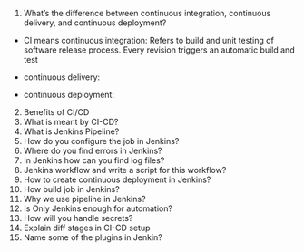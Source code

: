 1. What’s the difference between continuous integration, continuous delivery, and continuous deployment?
- CI means continuous integration: Refers to build and unit testing of software release process. Every revision triggers an automatic build and test 

- continuous delivery: 
- continuous deployment:

2. Benefits of CI/CD
3. What is meant by CI-CD?
4. What is Jenkins Pipeline?
5. How do you configure the job in Jenkins?
6. Where do you find errors in Jenkins?
7. In Jenkins how can you find log files?
8. Jenkins workflow and write a script for this workflow?
9. How to create continuous deployment in Jenkins?
10. How build job in Jenkins?
11. Why we use pipeline in Jenkins? 
12. Is Only Jenkins enough for automation?
13. How will you handle secrets?
14. Explain diff stages in CI-CD setup
15. Name some of the plugins in Jenkin?


